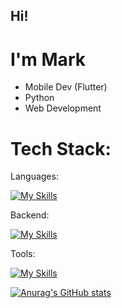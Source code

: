 ## Hi!
# I'm Mark

- Mobile Dev (Flutter)
- Python
- Web Development

# Tech Stack:
Languages:

[![My Skills](https://skillicons.dev/icons?i=flutter,python,nodejs,js,html,css,cpp)](https://skillicons.dev)

Backend:

[![My Skills](https://skillicons.dev/icons?i=firebase,gcp,mongodb,mysql)](https://skillicons.dev)

Tools:

[![My Skills](https://skillicons.dev/icons?i=vscode,figma,ai)](https://skillicons.dev)

[![Anurag's GitHub stats](https://github-readme-stats.vercel.app/api?username=Mark-c991)](https://github.com/anuraghazra/github-readme-stats)
